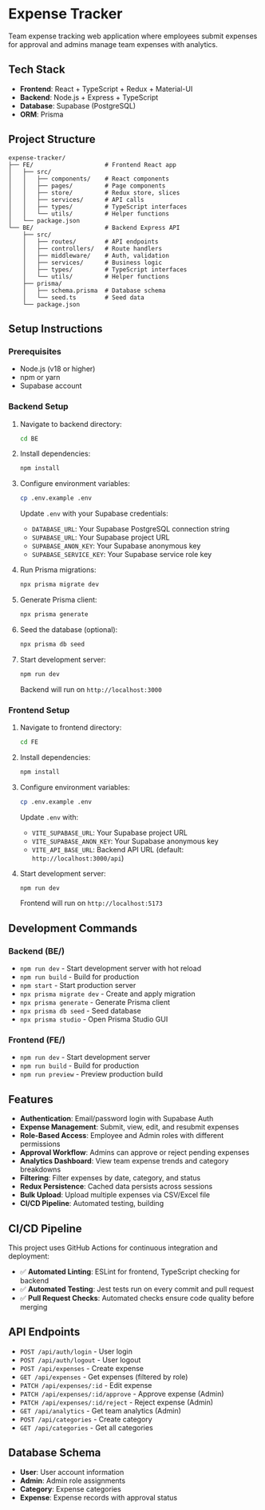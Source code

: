 # Expense Tracker

Team expense tracking web application where employees submit expenses for approval and admins manage team expenses with analytics.

## Tech Stack

- **Frontend**: React + TypeScript + Redux + Material-UI
- **Backend**: Node.js + Express + TypeScript
- **Database**: Supabase (PostgreSQL)
- **ORM**: Prisma

## Project Structure

```
expense-tracker/
├── FE/                    # Frontend React app
│   ├── src/
│   │   ├── components/    # React components
│   │   ├── pages/         # Page components
│   │   ├── store/         # Redux store, slices
│   │   ├── services/      # API calls
│   │   ├── types/         # TypeScript interfaces
│   │   └── utils/         # Helper functions
│   └── package.json
└── BE/                    # Backend Express API
    ├── src/
    │   ├── routes/        # API endpoints
    │   ├── controllers/   # Route handlers
    │   ├── middleware/    # Auth, validation
    │   ├── services/      # Business logic
    │   ├── types/         # TypeScript interfaces
    │   └── utils/         # Helper functions
    ├── prisma/
    │   ├── schema.prisma  # Database schema
    │   └── seed.ts        # Seed data
    └── package.json
```

## Setup Instructions

### Prerequisites
- Node.js (v18 or higher)
- npm or yarn
- Supabase account

### Backend Setup

1. Navigate to backend directory:
   ```bash
   cd BE
   ```

2. Install dependencies:
   ```bash
   npm install
   ```

3. Configure environment variables:
   ```bash
   cp .env.example .env
   ```
   
   Update `.env` with your Supabase credentials:
   - `DATABASE_URL`: Your Supabase PostgreSQL connection string
   - `SUPABASE_URL`: Your Supabase project URL
   - `SUPABASE_ANON_KEY`: Your Supabase anonymous key
   - `SUPABASE_SERVICE_KEY`: Your Supabase service role key

4. Run Prisma migrations:
   ```bash
   npx prisma migrate dev
   ```

5. Generate Prisma client:
   ```bash
   npx prisma generate
   ```

6. Seed the database (optional):
   ```bash
   npx prisma db seed
   ```

7. Start development server:
   ```bash
   npm run dev
   ```

   Backend will run on `http://localhost:3000`

### Frontend Setup

1. Navigate to frontend directory:
   ```bash
   cd FE
   ```

2. Install dependencies:
   ```bash
   npm install
   ```

3. Configure environment variables:
   ```bash
   cp .env.example .env
   ```
   
   Update `.env` with:
   - `VITE_SUPABASE_URL`: Your Supabase project URL
   - `VITE_SUPABASE_ANON_KEY`: Your Supabase anonymous key
   - `VITE_API_BASE_URL`: Backend API URL (default: `http://localhost:3000/api`)

4. Start development server:
   ```bash
   npm run dev
   ```

   Frontend will run on `http://localhost:5173`

## Development Commands

### Backend (BE/)
- `npm run dev` - Start development server with hot reload
- `npm run build` - Build for production
- `npm start` - Start production server
- `npx prisma migrate dev` - Create and apply migration
- `npx prisma generate` - Generate Prisma client
- `npx prisma db seed` - Seed database
- `npx prisma studio` - Open Prisma Studio GUI

### Frontend (FE/)
- `npm run dev` - Start development server
- `npm run build` - Build for production
- `npm run preview` - Preview production build

## Features

- **Authentication**: Email/password login with Supabase Auth
- **Expense Management**: Submit, view, edit, and resubmit expenses
- **Role-Based Access**: Employee and Admin roles with different permissions
- **Approval Workflow**: Admins can approve or reject pending expenses
- **Analytics Dashboard**: View team expense trends and category breakdowns
- **Filtering**: Filter expenses by date, category, and status
- **Redux Persistence**: Cached data persists across sessions
- **Bulk Upload**: Upload multiple expenses via CSV/Excel file
- **CI/CD Pipeline**: Automated testing, building

## CI/CD Pipeline

This project uses GitHub Actions for continuous integration and deployment:

- ✅ **Automated Linting**: ESLint for frontend, TypeScript checking for backend
- ✅ **Automated Testing**: Jest tests run on every commit and pull request
- ✅ **Pull Request Checks**: Automated checks ensure code quality before merging

## API Endpoints

- `POST /api/auth/login` - User login
- `POST /api/auth/logout` - User logout
- `POST /api/expenses` - Create expense
- `GET /api/expenses` - Get expenses (filtered by role)
- `PATCH /api/expenses/:id` - Edit expense
- `PATCH /api/expenses/:id/approve` - Approve expense (Admin)
- `PATCH /api/expenses/:id/reject` - Reject expense (Admin)
- `GET /api/analytics` - Get team analytics (Admin)
- `POST /api/categories` - Create category
- `GET /api/categories` - Get all categories

## Database Schema

- **User**: User account information
- **Admin**: Admin role assignments
- **Category**: Expense categories
- **Expense**: Expense records with approval status
